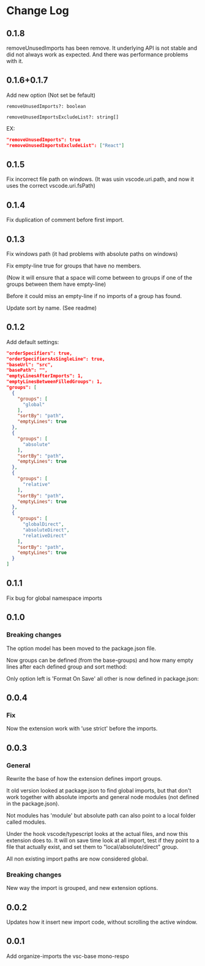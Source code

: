 # Change Log

## 0.1.8

removeUnusedImports has been remove. It underlying API is not stable and did not always work as expected.
And there was performance problems with it.

## 0.1.6+0.1.7

Add new option (Not set be fefault)

`removeUnusedImports?: boolean`

`removeUnusedImportsExcludeList?: string[]`

EX:

```json
"removeUnusedImports": true
"removeUnusedImportsExcludeList": ["React"]
```

## 0.1.5

Fix incorrect file path on windows.
(It was usin vscode.uri.path, and now it uses the correct vscode.uri.fsPath)

## 0.1.4

Fix duplication of comment before first import.

## 0.1.3

Fix windows path (it had problems with absolute paths on windows)

Fix empty-line true for groups that have no members.

(Now it will ensure that a space will come between to groups if one of the groups between them have empty-line)

Before it could miss an empty-line if no imports of a group has found.

Update sort by name. (See readme)

## 0.1.2

Add default settings:

```json
"orderSpecifiers": true,
"orderSpecifiersAsSingleLine": true,
"baseUrl": "src",
"basePath": "",
"emptyLinesAfterImports": 1,
"emptyLinesBetweenFilledGroups": 1,
"groups": [
  {
    "groups": [
      "global"
    ],
    "sortBy": "path",
    "emptyLines": true
  },
  {
    "groups": [
      "absolute"
    ],
    "sortBy": "path",
    "emptyLines": true
  },
  {
    "groups": [
      "relative"
    ],
    "sortBy": "path",
    "emptyLines": true
  },
  {
    "groups": [
      "globalDirect",
      "absoluteDirect",
      "relativeDirect"
    ],
    "sortBy": "path",
    "emptyLines": true
  }
]
```

## 0.1.1

Fix bug for global namespace imports

## 0.1.0

### Breaking changes

The option model has been moved to the package.json file.

Now groups can be defined (from the base-groups) and how many empty lines after each defined group and sort method:

Only option left is 'Format On Save' all other is now defined in package.json:

## 0.0.4

### Fix

Now the extension work with 'use strict' before the imports.

## 0.0.3

### General

Rewrite the base of how the extension defines import groups.

It old version looked at package.json to find global imports,
but that don't work together with absolute imports and general node modules
(not defined in the package.json).

Not modules has 'module' but absolute path can also point to a local folder called
modules.

Under the hook vscode/typescript looks at the actual files, and now this extension does to.
It will on save time look at all import, test if they point to a file that actually exist,
and set them to "local/absolute/direct" group.

All non existing import paths are now considered global.

### Breaking changes

New way the import is grouped, and new extension options.

## 0.0.2

Updates how it insert new import code, without scrolling the active window.

## 0.0.1

Add organize-imports the vsc-base mono-respo
